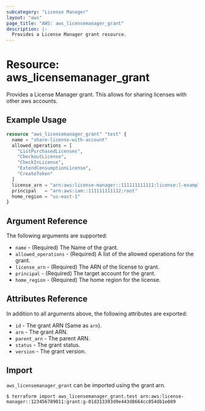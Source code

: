 ```yaml
---
subcategory: "License Manager"
layout: "aws"
page_title: "AWS: aws_licensemanager_grant"
description: |-
  Provides a License Manager grant resource.
---
```


# Resource: aws_licensemanager_grant

Provides a License Manager grant. This allows for sharing licenses with other aws accounts.

## Example Usage

```terraform
resource "aws_licensemanager_grant" "test" {
  name = "share-license-with-account"
  allowed_operations = [
    "ListPurchasedLicenses",
    "CheckoutLicense",
    "CheckInLicense",
    "ExtendConsumptionLicense",
    "CreateToken"
  ]
  license_arn = "arn:aws:license-manager::111111111111:license:l-exampleARN"
  principal   = "arn:aws:iam::111111111112:root"
  home_region = "us-east-1"
}
```

## Argument Reference

The following arguments are supported:

* `name` - (Required) The Name of the grant.
* `allowed_operations` - (Required) A list of the allowed operations for the grant.
* `license_arn` - (Required) The ARN of the license to grant.
* `principal` - (Required) The target account for the grant.
* `home_region` - (Required) The home region for the license.

## Attributes Reference

In addition to all arguments above, the following attributes are exported:

* `id` - The grant ARN (Same as `arn`).
* `arn` - The grant ARN.
* `parent_arn` - The parent ARN.
* `status` - The grant status.
* `version` - The grant version.

## Import

`aws_licensemanager_grant` can be imported using the grant arn.

```shell
$ terraform import aws_licensemanager_grant.test arn:aws:license-manager::123456789011:grant:g-01d313393d9e443d8664cc054db1e089
```
